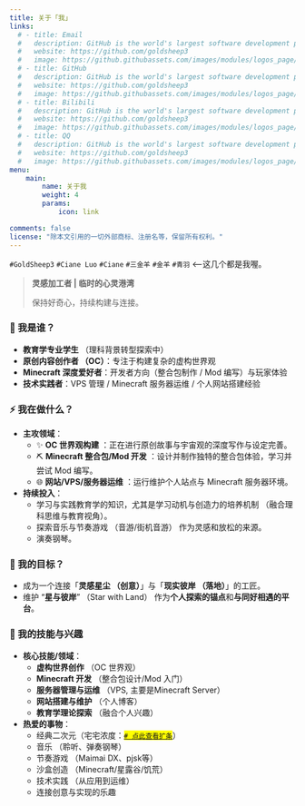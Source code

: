 ```yaml
---
title: 关于「我」
links:
  # - title: Email
  #   description: GitHub is the world's largest software development platform.
  #   website: https://github.com/goldsheep3
  #   image: https://github.githubassets.com/images/modules/logos_page/GitHub-Mark.png
  # - title: GitHub
  #   description: GitHub is the world's largest software development platform.
  #   website: https://github.com/goldsheep3
  #   image: https://github.githubassets.com/images/modules/logos_page/GitHub-Mark.png
  # - title: Bilibili
  #   description: GitHub is the world's largest software development platform.
  #   website: https://github.com/goldsheep3
  #   image: https://github.githubassets.com/images/modules/logos_page/GitHub-Mark.png
  # - title: QQ
  #   description: GitHub is the world's largest software development platform.
  #   website: https://github.com/goldsheep3
  #   image: https://github.githubassets.com/images/modules/logos_page/GitHub-Mark.png
menu:
    main: 
        name: 关于我
        weight: 4
        params:
            icon: link

comments: false
license: "除本文引用的一切外部商标、注册名等，保留所有权利。"
---
```


`#GoldSheep3`  `#Ciane Luo`  `#Ciane`  `#三金羊`  `#金羊`  `#青羽`  <--这几个都是我喔。

> **灵感加工者 | 临时的心灵港湾**
>
> 保持好奇心，持续构建与连接。

### 👤 我是谁？

- **教育学专业学生** （理科背景转型探索中）
- **原创内容创作者 （OC）**：专注于构建复杂的虚构世界观
- **Minecraft 深度爱好者**：开发者方向（整合包制作 / Mod 编写）与玩家体验
- **技术实践者**：VPS 管理 / Minecraft 服务器运维 / 个人网站搭建经验

### ⚡ 我在做什么？

- **主攻领域**：
  - ✨ **OC 世界观构建** ：正在进行原创故事与宇宙观的深度写作与设定完善。
  - ⛏️ **Minecraft 整合包/Mod 开发** ：设计并制作独特的整合包体验，学习并尝试 Mod 编写。
  - 🌐 **网站/VPS/服务器运维** ：运行维护个人站点与 Minecraft 服务器环境。
- **持续投入**：
  - 学习与实践教育学的知识，尤其是学习动机与创造力的培养机制 （融合理科思维与教育视角）。
  - 探索音乐与节奏游戏 （音游/街机音游） 作为灵感和放松的来源。
  - 演奏钢琴。

### 🧭 我的目标？

- 成为一个连接「**灵感星尘 （创意）**」与「**现实彼岸 （落地）**」的工匠。
- 维护 “**星与彼岸**” （Star with Land） 作为**个人探索的锚点**和**与同好相遇的平台**。

### 🎯 我的技能与兴趣

- **核心技能/领域**：
  - **虚构世界创作** （OC 世界观）
  - **Minecraft 开发** （整合包设计/Mod 入门）
  - **服务器管理与运维** （VPS, 主要是Minecraft Server）
  - **网站搭建与维护** （个人博客）
  - **教育学理论探索** （融合个人兴趣）
- **热爱的事物**：
  - 经典二次元（宅宅浓度：<mark>[`# 点此查看扩条`](/关于青羽)</mark>）
  - 音乐 （聆听、弹奏钢琴）
  - 节奏游戏 （Maimai DX、pjsk等）
  - 沙盒创造 （Minecraft/星露谷/饥荒）
  - 技术实践 （从应用到运维）
  - 连接创意与实现的乐趣
